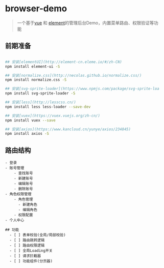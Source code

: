 # browser-demo

> 一个基于[vue](https://github.com/vuejs/vue) 和 [element](https://github.com/ElemeFE/element)的管理后台Demo，内置菜单路由、权限验证等功能

## 前期准备

```bash

## 安装[elementUI](http://element-cn.eleme.io/#/zh-CN)
npm install element-ui -S

## 安装[normalize.css](http://necolas.github.io/normalize.css/)
npm install normalize.css -S

## 安装[svg-sprite-loader](https://www.npmjs.com/package/svg-sprite-loader)
npm install svg-sprite-loader -S

## 安装[less](http://lesscss.cn/)
npm install less less-loader --save-dev

## 安装[vuex](https://vuex.vuejs.org/zh-cn/)
npm install vuex --save

## 安装[axios](https://www.kancloud.cn/yunye/axios/234845)
npm install axios -S

```

## 路由结构
```
- 登录
- 账号管理
    - 查找账号
    - 新建账号
    - 编辑账号
    - 删除账号
- 角色权限管理
    - 角色管理
      - 新建角色
      - 编辑角色
    - 权限配置
- 个人中心

## 功能
  - [ ] 表单校验(全局/局部校验)
  - [ ] 路由跳转逻辑
  - [ ] 路由权限逻辑
  - [ ] 全局Loading开关
  - [ ] 请求拦截器
  - [ ] 功能组件(分页器)

